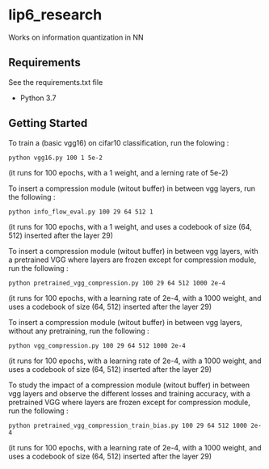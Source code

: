 # lip6_research
Works on information quantization in NN

## Requirements

See the requirements.txt file
+ Python 3.7

## Getting Started

To train a (basic vgg16) on cifar10 classification, run the folowing :

	python vgg16.py 100 1 5e-2
 (it runs for 100 epochs, with a 1 weight, and a lerning rate of 5e-2)

To insert a compression module (witout buffer) in between vgg layers, run the following :

	python info_flow_eval.py 100 29 64 512 1
 (it runs for 100 epochs, with a 1 weight, and uses a codebook of size (64, 512) inserted after the layer 29)

To insert a compression module (witout buffer) in between vgg layers, with a pretrained VGG where layers are frozen except for compression module, run the following :

	python pretrained_vgg_compression.py 100 29 64 512 1000 2e-4
 (it runs for 100 epochs, with a learning rate of 2e-4, with a 1000 weight, and uses a codebook of size (64, 512) inserted after the layer 29)
 
To insert a compression module (witout buffer) in between vgg layers, without any pretraining, run the following :

	python vgg_compression.py 100 29 64 512 1000 2e-4
 (it runs for 100 epochs, with a learning rate of 2e-4, with a 1000 weight, and uses a codebook of size (64, 512) inserted after the layer 29)

To study the impact of a compression module (witout buffer) in between vgg layers and observe the different losses and training accuracy, with a pretrained VGG where layers are frozen except for compression module, run the following :

	python pretrained_vgg_compression_train_bias.py 100 29 64 512 1000 2e-4
 (it runs for 100 epochs, with a learning rate of 2e-4, with a 1000 weight, and uses a codebook of size (64, 512) inserted after the layer 29)
